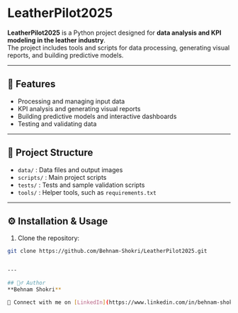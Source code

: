 # LeatherPilot2025

**LeatherPilot2025** is a Python project designed for **data analysis and KPI modeling in the leather industry**.  
The project includes tools and scripts for data processing, generating visual reports, and building predictive models.

---

## 🚀 Features
- Processing and managing input data
- KPI analysis and generating visual reports
- Building predictive models and interactive dashboards
- Testing and validating data

---

## 📁 Project Structure
- `data/` : Data files and output images  
- `scripts/` : Main project scripts  
- `tests/` : Tests and sample validation scripts  
- `tools/` : Helper tools, such as `requirements.txt`  

---

## ⚙️ Installation & Usage
1. Clone the repository:
```bash
git clone https://github.com/Behnam-Shokri/LeatherPilot2025.git


---

## 🙋‍♂️ Author
**Behnam Shokri**  

🔗 Connect with me on [LinkedIn](https://www.linkedin.com/in/behnam-shokri)